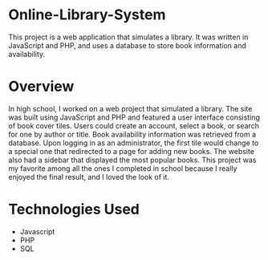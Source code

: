 # Online-Library-System
This project is a web application that simulates a library. It was written in JavaScript and PHP, and uses a database to store book information and availability.

# Overview
In high school, I worked on a web project that simulated a library. The site was built using JavaScript and PHP and featured a user interface consisting of book cover tiles. Users could create an account, select a book, or search for one by author or title. Book availability information was retrieved from a database. Upon logging in as an administrator, the first tile would change to a special one that redirected to a page for adding new books. The website also had a sidebar that displayed the most popular books. This project was my favorite among all the ones I completed in school because I really enjoyed the final result, and I loved the look of it.

# Technologies Used
- Javascript
- PHP
- SQL
